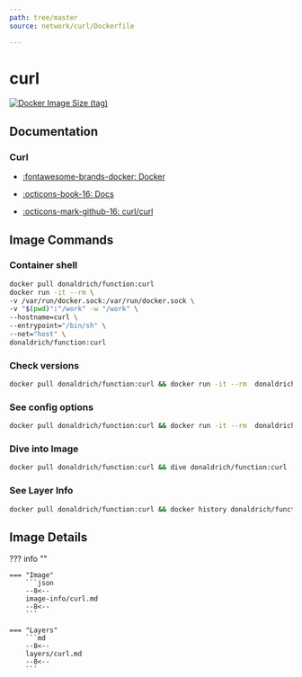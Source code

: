 ```yaml
---
path: tree/master
source: network/curl/Dockerfile

---
```


# curl

[![Docker Image Size (tag)](https://img.shields.io/docker/image-size/donaldrich/function/curl?color=blue&label=donaldrich/function:curl&logo=docker&style=flat-square)](https://hub.docker.com/r/donaldrich/function/curl)

## Documentation

### Curl

- [:fontawesome-brands-docker: Docker](https://hub.docker.com/r/curlimages/curl)

- [:octicons-book-16: Docs](https://curl.haxx.se)

- [:octicons-mark-github-16: curl/curl](https://github.com/curl/curl)

## Image Commands

### Container shell

```sh
docker pull donaldrich/function:curl
docker run -it --rm \
-v /var/run/docker.sock:/var/run/docker.sock \
-v "$(pwd)":"/work" -w "/work" \
--hostname=curl \
--entrypoint="/bin/sh" \
--net="host" \
donaldrich/function:curl
```

### Check versions

```sh
docker pull donaldrich/function:curl && docker run -it --rm  donaldrich/function:curl validate
```

### See config options

```sh
docker pull donaldrich/function:curl && docker run -it --rm  donaldrich/function:curl help
```

### Dive into Image

```sh
docker pull donaldrich/function:curl && dive donaldrich/function:curl
```

### See Layer Info

```sh
docker pull donaldrich/function:curl && docker history donaldrich/function:curl
```

## Image Details

??? info ""

    === "Image"
        ```json
        --8<--
        image-info/curl.md
        --8<--
        ```

    === "Layers"
        ```md
        --8<--
        layers/curl.md
        --8<--
        ```

